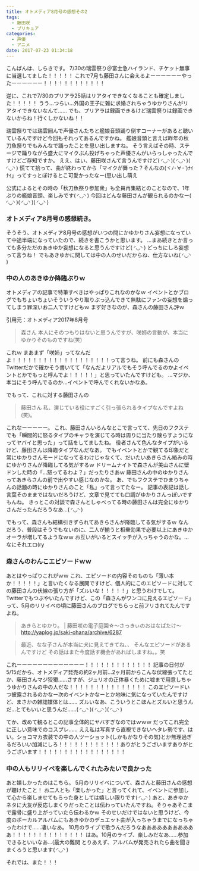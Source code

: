 ```yaml
---
title: オトメディア8月号の感想その2
tags:
  - 藤田咲
  - プリキュア
categories:
  - 声優
  - アニメ
date: 2017-07-23 01:34:18
---
```


こんばんは、しらきです。
7/30の瑞雲祭り＠富士急ハイランド、チケット無事に当選してました！！！！！
これで7月も藤田さんに会えるよーーーーーーやったーーーーーー！！！！！！！！！！！！
<!-- more -->
逆に、これで7/30のプリアラ25話はリアタイできなくなることも確定しました！！！！！
うう…つらい…外国の王子に雑に求婚されちゃうゆかりさんがリアタイできないなんて……
でも、プリアラは録画できるけど瑞雲祭りは録画できないからね！行くしかないね！！

瑞雲祭りでは瑞雲囲んで声優さんたちと艦娘音頭踊り倒すコーナーがあると聴いているんですけど今回もそれってあるんですかね。
艦娘音頭と言えば昨年の秋刀魚祭りでもみんなで踊ったことを思い出しますね。
そう言えばその時、ステージで踊りながら盛大にマイクぶん投げちゃった声優さんがいらっしゃったんですけどご存知ですか。
ええ、はい、藤田咲さんて言うんですけど( ◜◡◝ )( ◜◡◝ )( ◜◡◝ )
慌てて拾って、曲が終わってから「マイクが舞った？そんなの(ヾﾉ･∀･`)ﾅｲﾅｲ」ってすっとぼけるとこ可愛かったなー(思い出し萌え

公式によるとその時の「秋刀魚祭り参加衆」も全員再集結とのことなので、1年ぶりの艦娘音頭、楽しみです( ◜◡◝ )
今回はどんな藤田さんが観られるのかなー( ◜◡◝ )( ◜◡◝ )( ◜◡◝ )

### オトメディア8月号の感想続き。

そうそう、オトメディア8月号の感想がいつの間にかゆかりさん妄想になっていて中途半端になっていたので、続きを書こうかと思います。
…まあ続きとか言っても多分ただのあきゆか妄想になると思うんですけど( ◜◡◝ )
どっちにしろ妄想って言うね！
でもあきゆかに関しては中の人のせいだからね、仕方ないね( ◜◡◝ )

### 中の人のあきゆか降臨ぶりｗ

オトメディアの記事で特筆すべきはやっぱりこれなのかなｗ
イベントとかブログでもちょいちょいそういうやり取りぶっ込んできて無駄にファンの妄想を煽ってしまう罪深いお二人ですけどもｗ
まず好きなのが、森さんの藤田さん評ｗ

引用元：オトメディア2017年8月号

> 森さん
> 本人にそのつもりはないと思うんですが、咲姉の言動が、本当にゆかりそのものですね(笑)

これｗ
まあまず「咲姉」ってなんだよ！！！！！！！！！！！！！！！！！！！って言うね。
前にも森さんのTwitterだかで確かそう書いてて「なんだよリアルでもそう呼んでるのかよイベントとかでもっと呼んでよ！！！！！」と思っていたんですけども。
…マジか、本当にそう呼んでるのか…イベントで呼んでくれないかなあ。

でもって、これに対する藤田さんの

> 藤田さん
> 私、演じている役にすごく引っ張られるタイプなんですよね(笑)。

これなーーーーー。
これ、藤田さんいろんなとこで言ってて、先日のフクステでも「瞬間的に怒るタイプのキャラを演じてる時は周りに当たり散らすようになってヤバイと思った」って話をしてましたね。
役者さんて色んなタイプがいるけど、藤田さんは降臨タイプなんだなあ。
でもイベントとかで観てる印象だと常にゆかりさんモードになってるわけじゃなくて、だいたいあきらさん絡みの時にゆかりさんが降臨してる気がするｗ
ドリームナイトで森さんが美山さんに壁ドンした時の「…怒ってるわよ？」だったりさあｗ
藤田さんの中のゆかりさんってあきらさんの前で出やすい感じなのかな。
あ、でもフクステでひまりちゃんの話題の時にゆかりさんのこと「私」って言ってたなー。
記事の表記は話し言葉そのままではないだろうけど、文章で見てても口調がゆかりさんっぽいですもんね。
きっとこの対談で森さんとしゃべってる時の藤田さんは完全にゆかりさんだったんだろうなあ…( ◜◡◝ )

でもって、森さんも結構引きずられてあきらさんが降臨してる気がするｗ
なんだろう、普段はそうでもないのに、二人が揃うと相乗効果で必要以上にあきゆかオーラが増してるようなｗｗ
お互いがいるとスイッチが入っちゃうのかな。…なにそれエロ(ry

### 森さんのわんこエピソードｗｗ

あとはやっぱりこれがｗｗ
これ、エピソードの内容そのものも「薄い本か！！！！！」と言いたくなる展開ですけど、個人的にこのエピソードに対しての藤田さんの伏線の張り方が「ズルいな！！！！！」と思うわけでして。
Twitterでもつぶやいたんですけど、この「森さんがワンコに見えるエピソード」って、5月のリリイベの頃に藤田さんのブログでちらっと前フリされてたんですよね。

> あきらとゆかり。 | 藤田咲の電子庭園☆～さっきぃのおはなばたけ～
> http://yaplog.jp/saki-ohana/archive/6287

> 最近、なな子さんが本当に犬に見えてきてね、、
> そんなエピソードがあるんですけど
> その話はまた今度話す機会があればしますね。。笑

これーーーーーーーーーーーーー！！！！！！！！！！！！！
記事の日付が5/15だから、オトメディア発売の約2ヶ月前…2ヶ月前からこんな伏線張ってたとか、藤田さんマジ狡猾……さすが、ジュリオの正体暴くために嘘まで用意しちゃうゆかりさんの中の人だな！！！！！！！！！！！！！！！
このエピソードいつ披露されるのかなー次のイベントかなーとか地味に気になっていたんですけど、まさかの雑誌媒体とは……
ズルいなあ、こういうとこほんとズルいと思うんだ…とてもいいと思うんだ……( ◜◡◝ )( ◜◡◝ )( ◜◡◝ )

てか、改めて観るとこの記事全体的にヤバすぎなのではｗｗｗ
だってこれ完全に正しい意味でのコスプレ……
ええ私は写真すら直視できないヘタレ勢です、はい。ショコマカ衣装での中の人ツーショット(しかもかなりその気)とか無理過ぎるだろいい加減にしろ！！！！！！！！！！！！ありがとうございますありがとうございます！！！！！！！！！！！！！！！！！

### 中の人もリリイベを楽しんでくれたみたいで良かった

あと嬉しかったのはこちら。
5月のリリイベについて、森さんと藤田さんの感想が聴けたこと！
お二人とも「楽しかった」と言ってくれて、イベントに参加して心から楽しませてもらった身としては嬉しい限りです( ◜◡◝ )
あと、あきゆかネタに大友が反応しまくりだったことは伝わっていたんですね。そりゃあそこまで露骨に盛り上がっていたら伝わるかｗ
そのせいだけではないと思うけど、今度のボーカルアルバムにもあきゆかのデュエット曲が入っちゃうまでになっちゃったわけで……凄いなあ。
10月のライブで歌うんだろうなあああああああああああ！！！！！！！！！！！！！！
はあ。10月のライブ、楽しみだなあ……参加できるといいなあ…(最大の難関
とりあえず、アルバムが発売されたら曲を聞きまくろうと思います( ◜◡◝ )

それでは、また！！！
